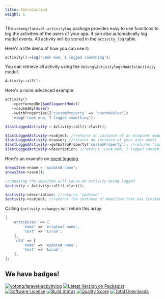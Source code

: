 ```yaml
---
title: Introduction
weight: 1
---
```


The `votong/laravel-activitylog` package provides easy to use functions to log the activities of the users of your app. It can also automatically log model events. All activity will be stored in the `activity_log` table.

Here's a litte demo of how you can use it:

```php
activity()->log('Look mum, I logged something');
```

You can retrieve all activity using the `Votong\Activitylog\Models\Activity` model.

```php
Activity::all();
```

Here's a more advanced example:

```php
activity()
   ->performedOn($anEloquentModel)
   ->causedBy($user)
   ->withProperties(['customProperty' => 'customValue'])
   ->log('Look mum, I logged something');

$lastLoggedActivity = Activity::all()->last();

$lastLoggedActivity->subject; //returns an instance of an eloquent model
$lastLoggedActivity->causer; //returns an instance of your user model
$lastLoggedActivity->getExtraProperty('customProperty'); //returns 'customValue'
$lastLoggedActivity->description; //returns 'Look mum, I logged something'
```

Here's an example on [event logging](/laravel-activitylog/v3/advanced-usage/logging-model-events).

```php
$newsItem->name = 'updated name';
$newsItem->save();

//updating the newsItem will cause an activity being logged
$activity = Activity::all()->last();

$activity->description; //returns 'updated'
$activity->subject; //returns the instance of NewsItem that was created
```

Calling `$activity->changes` will return this array:

```php
[
   'attributes' => [
        'name' => 'original name',
        'text' => 'Lorum',
    ],
    'old' => [
        'name' => 'updated name',
        'text' => 'Lorum',
    ],
];
```

## We have badges!

<section class="article_badges">
    <a href="https://packagist.org/packages/votong/laravel-activitylog"><img src="https://img.shields.io/badge/packagist-votong/laravel-activitylog.svg?style=flat-square" alt="votong/laravel-activitylog"></a>
    <a href="https://packagist.org/packages/votong/laravel-activitylog"><img src="https://img.shields.io/packagist/v/votong/laravel-activitylog.svg?style=flat-square" alt="Latest Version on Packagist"></a>
    <a href="https://github.com/votong/laravel-activitylog/blob/master/LICENSE.md"><img src="https://img.shields.io/badge/license-MIT-brightgreen.svg?style=flat-square" alt="Software License"></a>
    <a href="https://travis-ci.org/votong/laravel-activitylog"><img src="https://img.shields.io/travis/votong/laravel-activitylog/master.svg?style=flat-square" alt="Build Status"></a>
    <a href="https://scrutinizer-ci.com/g/votong/laravel-activitylog"><img src="https://img.shields.io/scrutinizer/g/votong/laravel-activitylog.svg?style=flat-square" alt="Quality Score"></a>
    <a href="https://packagist.org/packages/votong/laravel-activitylog"><img src="https://img.shields.io/packagist/dt/votong/laravel-activitylog.svg?style=flat-square" alt="Total Downloads"></a>
</section>
